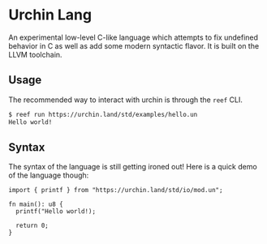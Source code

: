 # Urchin Lang

An experimental low-level C-like language which attempts to fix undefined
behavior in C as well as add some modern syntactic flavor. It is built on the
LLVM toolchain.

## Usage

The recommended way to interact with urchin is through the `reef` CLI.

```bash
$ reef run https://urchin.land/std/examples/hello.un
Hello world!
```

## Syntax

The syntax of the language is still getting ironed out! Here is a quick demo of
the language though:

```un
import { printf } from "https://urchin.land/std/io/mod.un";

fn main(): u8 {
  printf("Hello world!);

  return 0;
}
```
